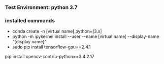 ### Test Environment: python 3.7


### installed commands
* conda create -n [virtual name] python=[3.x]
* python -m ipykernel install --user --name [virtual name] --display-name "[display name]"
* sudo pip install tensorflow-gpu==2.4.1

pip install opencv-contrib-python==3.4.2.17